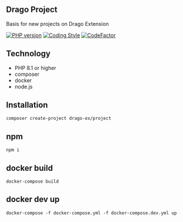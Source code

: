 ## Drago Project
Basis for new projects on Drago Extension

[![PHP version](https://badge.fury.io/ph/drago-ex%2Fproject.svg)](https://badge.fury.io/ph/drago-ex%2Fproject)
[![Coding Style](https://github.com/drago-ex/web-project/actions/workflows/coding-style.yml/badge.svg)](https://github.com/drago-ex/web-project/actions/workflows/coding-style.yml)
[![CodeFactor](https://www.codefactor.io/repository/github/drago-ex/web-project/badge)](https://www.codefactor.io/repository/github/drago-ex/web-project)

## Technology
- PHP 8.1 or higher
- composer
- docker
- node.js

## Installation
```
composer create-project drago-ex/project
```

## npm
```
npm i
```

## docker build
```
docker-compose build
```

## docker dev up
```
docker-compose -f docker-compose.yml -f docker-compose.dev.yml up
```
